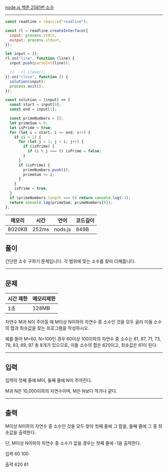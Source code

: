[node.js 백준 2581번 소수](https://www.acmicpc.net/problem/2581)

---

```javascript
const readline = require("readline");

const rl = readline.createInterface({
  input: process.stdin,
  output: process.stdout,
});

let input = [];
rl.on("line", function (line) {
  input.push(parseInt(line));

  //   rl.close();
}).on("close", function () {
  solution(input);
  process.exit();
});

const solution = (input) => {
  const start = input[0];
  const end = input[1];

  const primeNumbers = [];
  let primeSum = 0;
  let isPrime = true;
  for (let i = start; i <= end; i++) {
    if (i > 1) {
      for (let j = 2; j < i; j++) {
        if (isPrime) {
          if (i % j === 0) isPrime = false;
        }
      }
      if (isPrime) {
        primeNumbers.push(i);
        primeSum += i;
      }
    }
    isPrime = true;
  }
  if (primeNumbers.length === 0) return console.log(-1);
  return console.log(primeSum, primeNumbers[0]);
};
```

| 메모리 | 시간  | 언어    | 코드길이 |
| ------ | ----- | ------- | -------- |
| 8020KB | 252ms | nods.js | 849B     |

## 풀이

간단한 소수 구하기 문제입니다.
각 범위에 맞는 소수를 찾아 더해줍니다.

---

## 문제

| 시간 제한 | 메모리제한 |
| --------- | ---------- |
| 1초       | 128MB      |

자연수 M과 N이 주어질 때 M이상 N이하의 자연수 중 소수인 것을 모두 골라 이들 소수의 합과 최솟값을 찾는 프로그램을 작성하시오.

예를 들어 M=60, N=100인 경우 60이상 100이하의 자연수 중 소수는 61, 67, 71, 73, 79, 83, 89, 97 총 8개가 있으므로, 이들 소수의 합은 620이고, 최솟값은 61이 된다.

---

## 입력

입력의 첫째 줄에 M이, 둘째 줄에 N이 주어진다.

M과 N은 10,000이하의 자연수이며, M은 N보다 작거나 같다.

---

## 출력

M이상 N이하의 자연수 중 소수인 것을 모두 찾아 첫째 줄에 그 합을, 둘째 줄에 그 중 최솟값을 출력한다.

단, M이상 N이하의 자연수 중 소수가 없을 경우는 첫째 줄에 -1을 출력한다.

입력
60
100

출력
620
61
